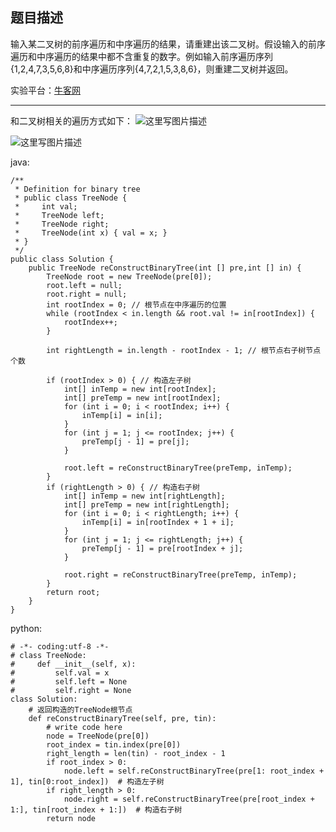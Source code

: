 **题目描述**
--------

输入某二叉树的前序遍历和中序遍历的结果，请重建出该二叉树。假设输入的前序遍历和中序遍历的结果中都不含重复的数字。例如输入前序遍历序列{1,2,4,7,3,5,6,8}和中序遍历序列{4,7,2,1,5,3,8,6}，则重建二叉树并返回。

实验平台：[牛客网](https://www.nowcoder.com/ta/coding-interviews?page=1)

----------

和二叉树相关的遍历方式如下：
![这里写图片描述](http://img.blog.csdn.net/20180302221348159?watermark/2/text/aHR0cDovL2Jsb2cuY3Nkbi5uZXQvd2FuZzQ1NDU5MjI5Nw==/font/5a6L5L2T/fontsize/400/fill/I0JBQkFCMA==/dissolve/70)

![这里写图片描述](http://img.blog.csdn.net/20180302221401486?watermark/2/text/aHR0cDovL2Jsb2cuY3Nkbi5uZXQvd2FuZzQ1NDU5MjI5Nw==/font/5a6L5L2T/fontsize/400/fill/I0JBQkFCMA==/dissolve/70)


java:

```
/**
 * Definition for binary tree
 * public class TreeNode {
 *     int val;
 *     TreeNode left;
 *     TreeNode right;
 *     TreeNode(int x) { val = x; }
 * }
 */
public class Solution {
    public TreeNode reConstructBinaryTree(int [] pre,int [] in) {
        TreeNode root = new TreeNode(pre[0]);
		root.left = null;
		root.right = null;
		int rootIndex = 0; // 根节点在中序遍历的位置
		while (rootIndex < in.length && root.val != in[rootIndex]) {
			rootIndex++;
		}

		int rightLength = in.length - rootIndex - 1; // 根节点右子树节点个数

		if (rootIndex > 0) { // 构造左子树
			int[] inTemp = new int[rootIndex];
			int[] preTemp = new int[rootIndex];
			for (int i = 0; i < rootIndex; i++) {
				inTemp[i] = in[i];
			}
			for (int j = 1; j <= rootIndex; j++) {
				preTemp[j - 1] = pre[j];
			}

			root.left = reConstructBinaryTree(preTemp, inTemp);
		}
		if (rightLength > 0) { // 构造右子树
			int[] inTemp = new int[rightLength];
			int[] preTemp = new int[rightLength];
			for (int i = 0; i < rightLength; i++) {
				inTemp[i] = in[rootIndex + 1 + i];
			}
			for (int j = 1; j <= rightLength; j++) {
				preTemp[j - 1] = pre[rootIndex + j];
			}

			root.right = reConstructBinaryTree(preTemp, inTemp);
		}
		return root;
    }
}
```

python:

```
# -*- coding:utf-8 -*-
# class TreeNode:
#     def __init__(self, x):
#         self.val = x
#         self.left = None
#         self.right = None
class Solution:
    # 返回构造的TreeNode根节点
    def reConstructBinaryTree(self, pre, tin):
        # write code here
        node = TreeNode(pre[0])
        root_index = tin.index(pre[0])
        right_length = len(tin) - root_index - 1
        if root_index > 0:
            node.left = self.reConstructBinaryTree(pre[1: root_index + 1], tin[0:root_index])  # 构造左子树
        if right_length > 0:
            node.right = self.reConstructBinaryTree(pre[root_index + 1:], tin[root_index + 1:])  # 构造右子树
        return node
```
